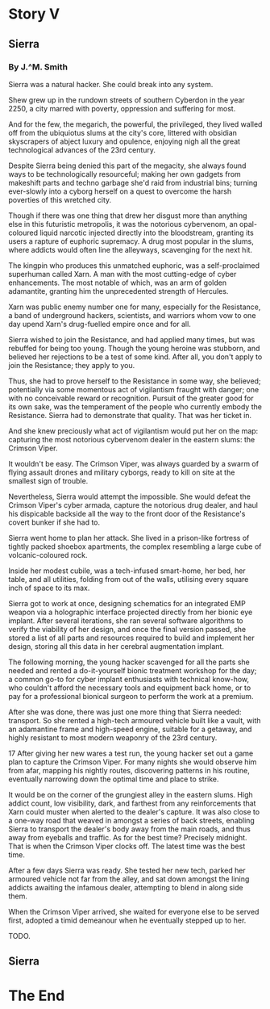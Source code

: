 # Story V

## Sierra

### By J.^M. Smith

Sierra was a natural hacker. She could break into any system.

Shew grew up in the rundown streets of southern Cyberdon in the year 2250, a city marred with poverty, oppression and suffering for most.

And for the few, the megarich, the powerful, the privileged, they lived walled off from the ubiquiotus slums at the city's core, littered with obsidian skyscrapers of abject luxury and opulence, enjoying nigh all the great technological advances of the 23rd century.

Despite Sierra being denied this part of the megacity, she always found ways to be technologically resourceful; making her own gadgets from makeshift parts and techno garbage she'd raid from industrial bins; turning ever-slowly into a cyborg herself on a quest to overcome the harsh poverties of this wretched city.

Though if there was one thing that drew her disgust more than anything else in this futuristic metropolis, it was the notorious cybervenom, an opal-coloured liquid narcotic injected directly into the bloodstream, granting its users a rapture of euphoric supremacy. A drug most popular in the slums, where addicts would often line the alleyways, scavenging for the next hit.

The kingpin who produces this unmatched euphoric, was a self-proclaimed superhuman called Xarn. A man with the most cutting-edge of cyber enhancements. The most notable of which, was an arm of golden adamantite, granting him the unprecedented strength of Hercules.

Xarn was public enemy number one for many, especially for the Resistance, a band of underground hackers, scientists, and warriors whom vow to one day upend Xarn's drug-fuelled empire once and for all.

Sierra wished to join the Resistance, and had applied many times, but was rebuffed for being too young. Though the young heroine was stubborn, and believed her rejections to be a test of some kind. After all, you don't apply to join the Resistance; they apply to you.

Thus, she had to prove herself to the Resistance in some way, she believed; potentially via some momentous act of vigilantism fraught with danger; one with no conceivable reward or recognition. Pursuit of the greater good for its own sake, was the temperament of the people who currently embody the Resistance. Sierra had to demonstrate that quality. That was her ticket in.

And she knew preciously what act of vigilantism would put her on the map: capturing the most notorious cybervenom dealer in the eastern slums: the Crimson Viper.

It wouldn't be easy. The Crimson Viper, was always guarded by a swarm of flying assault drones and military cyborgs, ready to kill on site at the smallest sign of trouble.

Nevertheless, Sierra would attempt the impossible. She would defeat the Crimson Viper's cyber armada, capture the notorious drug dealer, and haul his dispicable backside all the way to the front door of the Resistance's covert bunker if she had to.

Sierra went home to plan her attack. She lived in a prison-like fortress of tightly packed shoebox apartments, the complex resembling a large cube of volcanic-coloured rock.

Inside her modest cubile, was a tech-infused smart-home, her bed, her table, and all utilities, folding from out of the walls, utilising every square inch of space to its max.

Sierra got to work at once, designing schematics for an integrated EMP weapon via a holographic interface projected directly from her bionic eye implant. After several iterations, she ran several software algorithms to verify the viability of her design, and once the final version passed, she stored a list of all parts and resources required to build and implement her design, storing all this data in her cerebral augmentation implant.

The following morning, the young hacker scavenged for all the parts she needed and rented a do-it-yourself bionic treatment workshop for the day; a common go-to for cyber implant enthusiasts with technical know-how, who couldn't afford the necessary tools and equipment back home, or to pay for a professional bionical surgeon to perform the work at a premium.

After she was done, there was just one more thing that Sierra needed: transport. So she rented a high-tech armoured vehicle built like a vault, with an adamantine frame and high-speed engine, suitable for a getaway, and highly resistant to most modern weaponry of the 23rd century.

17
After giving her new wares a test run, the young hacker set out a game plan to capture the Crimson Viper. For many nights she would observe him from afar, mapping his nightly routes, discovering patterns in his routine, eventually narrowing down the optimal time and place to strike.

It would be on the corner of the grungiest alley in the eastern slums. High addict count, low visibility, dark, and farthest from any reinforcements that Xarn could muster when alerted to the dealer's capture. It was also close to a one-way road that weaved in amongst a series of back streets, enabling Sierra to transport the dealer's body away from the main roads, and thus away from eyeballs and traffic. As for the best time? Precisely midnight. That is when the Crimson Viper clocks off. The latest time was the best time.

After a few days Sierra was ready. She tested her new tech, parked her armoured vehicle not far from the alley, and sat down amongst the lining addicts awaiting the infamous dealer, attempting to blend in along side them.

When the Crimson Viper arrived, she waited for everyone else to be served first, adopted a timid demeanour when he eventually stepped up to her.

TODO.

## Sierra

# The End
